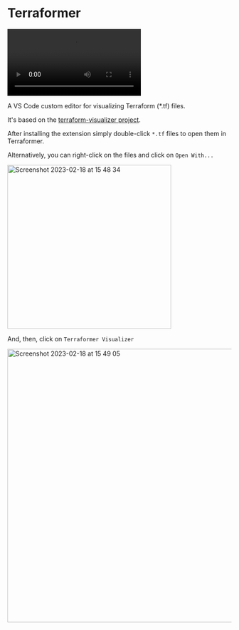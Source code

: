 # Terraformer

<video controls>
  <source src="https://user-images.githubusercontent.com/6097630/219801816-44a3c629-1243-461f-abe3-5de9f9a35b49.mp4" type="video/mp4">
  Your browser does not support the video tag.
</video>

A VS Code custom editor for visualizing Terraform (*.tf) files.

It's based on the [terraform-visualizer project](https://github.com/Chieze-Franklin/terraform-visualizer).

After installing the extension simply double-click `*.tf` files to open them in Terraformer.

Alternatively, you can right-click on the files and click on `Open With...`

<img width="368" alt="Screenshot 2023-02-18 at 15 48 34" src="https://user-images.githubusercontent.com/6097630/219872219-173157c8-181a-4889-bc76-5786ea8bcefb.png">

And, then, click on `Terraformer Visualizer`

<img width="614" alt="Screenshot 2023-02-18 at 15 49 05" src="https://user-images.githubusercontent.com/6097630/219872299-bdbe97d7-f8c6-4b48-a2f7-7f4721269636.png">
